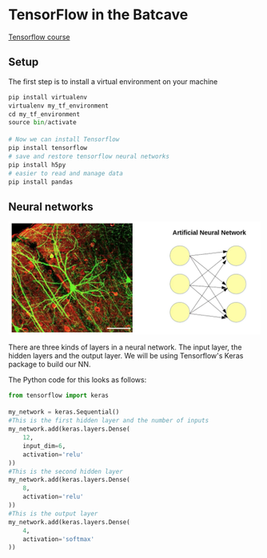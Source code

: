 # TensorFlow in the Batcave
[Tensorflow course](https://code.tutsplus.com/courses/learn-machine-learning-with-google-tensorflow/lessons/setting-up-tensorflow)

## Setup
The first step is to install a virtual environment on your machine

```Python
pip install virtualenv
virtualenv my_tf_environment
cd my_tf_environment
source bin/activate

# Now we can install Tensorflow
pip install tensorflow
# save and restore tensorflow neural networks
pip install h5py
# easier to read and manage data
pip install pandas
```

## Neural networks
![Neural networks](nn.png)

There are three kinds of layers in a neural network. The input layer, the hidden layers and the output layer. We will be using Tensorflow's Keras package to build our NN.

The Python code for this looks as follows:

```Python
from tensorflow import keras

my_network = keras.Sequential()
#This is the first hidden layer and the number of inputs
my_network.add(keras.layers.Dense(
    12,
    input_dim=6,
    activation='relu'
))
#This is the second hidden layer
my_network.add(keras.layers.Dense(
    8,
    activation='relu'
))
#This is the output layer
my_network.add(keras.layers.Dense(
    4,
    activation='softmax'
))
```
